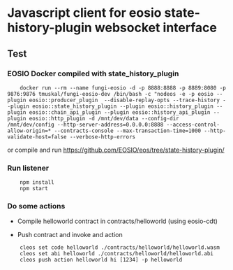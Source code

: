 # Javascript client for eosio state-history-plugin websocket interface

## Test 

### EOSIO Docker compiled with state_history_plugin
```
    docker run --rm --name fungi-eosio -d -p 8888:8888 -p 8889:8080 -p 9876:9876 tmuskal/fungi-eosio-dev /bin/bash -c "nodeos -e -p eosio --plugin eosio::producer_plugin  --disable-replay-opts --trace-history --plugin eosio::state_history_plugin --plugin eosio::history_plugin --plugin eosio::chain_api_plugin --plugin eosio::history_api_plugin --plugin eosio::http_plugin -d /mnt/dev/data --config-dir /mnt/dev/config --http-server-address=0.0.0.0:8888 --access-control-allow-origin=* --contracts-console --max-transaction-time=1000 --http-validate-host=false --verbose-http-errors
```

or compile and run https://github.com/EOSIO/eos/tree/state-history-plugin/

### Run listener

```
    npm install
    npm start
```

### Do some actions

* Compile helloworld contract in contracts/helloworld (using eosio-cdt)

* Push contract and invoke and action
```
    cleos set code helloworld ./contracts/helloworld/helloworld.wasm
    cleos set abi helloworld ./contracts/helloworld/helloworld.abi
    cleos push action helloworld hi [1234] -p helloworld
```